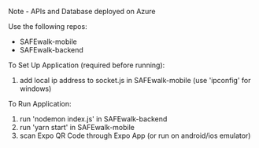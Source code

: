 Note - APIs and Database deployed on Azure

Use the following repos:
- SAFEwalk-mobile
- SAFEwalk-backend

To Set Up Application (required before running):
1. add local ip address to socket.js in SAFEwalk-mobile (use 'ipconfig' for windows)

To Run Application:
1. run 'nodemon index.js' in SAFEwalk-backend
2. run 'yarn start' in SAFEwalk-mobile
3. scan Expo QR Code through Expo App (or run on android/ios emulator)
